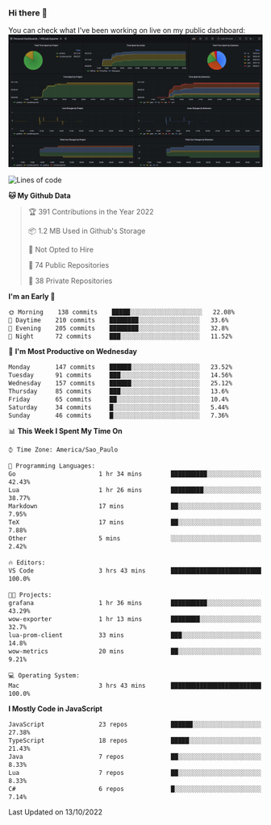 ### Hi there 👋

<!--
**guicaulada/guicaulada** is a ✨ _special_ ✨ repository because its `README.md` (this file) appears on your GitHub profile.

Here are some ideas to get you started:

- 🔭 I’m currently working on ...
- 🌱 I’m currently learning ...
- 👯 I’m looking to collaborate on ...
- 🤔 I’m looking for help with ...
- 💬 Ask me about ...
- 📫 How to reach me: ...
- 😄 Pronouns: ...
- ⚡ Fun fact: ...
-->

You can check what I've been working on live on my public dashboard:
[![Grafana dashboard](./img/dashboard.png)](https://guicaulada.grafana.net/public-dashboards/e00f2ad838544b02826e8c075c05df45?orgId=1&refresh=30s)

<!--START_SECTION:waka-->
![Lines of code](https://img.shields.io/badge/From%20Hello%20World%20I%27ve%20Written-2.6%20million%20lines%20of%20code-blue)

**🐱 My Github Data** 

> 🏆 391 Contributions in the Year 2022
 > 
> 📦 1.2 MB Used in Github's Storage 
 > 
> 🚫 Not Opted to Hire
 > 
> 📜 74 Public Repositories 
 > 
> 🔑 38 Private Repositories  
 > 
**I'm an Early 🐤** 

```text
🌞 Morning    138 commits    █████░░░░░░░░░░░░░░░░░░░░   22.08% 
🌆 Daytime    210 commits    ████████░░░░░░░░░░░░░░░░░   33.6% 
🌃 Evening    205 commits    ████████░░░░░░░░░░░░░░░░░   32.8% 
🌙 Night      72 commits     ███░░░░░░░░░░░░░░░░░░░░░░   11.52%

```
📅 **I'm Most Productive on Wednesday** 

```text
Monday       147 commits    ██████░░░░░░░░░░░░░░░░░░░   23.52% 
Tuesday      91 commits     ███░░░░░░░░░░░░░░░░░░░░░░   14.56% 
Wednesday    157 commits    ██████░░░░░░░░░░░░░░░░░░░   25.12% 
Thursday     85 commits     ███░░░░░░░░░░░░░░░░░░░░░░   13.6% 
Friday       65 commits     ██░░░░░░░░░░░░░░░░░░░░░░░   10.4% 
Saturday     34 commits     █░░░░░░░░░░░░░░░░░░░░░░░░   5.44% 
Sunday       46 commits     █░░░░░░░░░░░░░░░░░░░░░░░░   7.36%

```


📊 **This Week I Spent My Time On** 

```text
⌚︎ Time Zone: America/Sao_Paulo

💬 Programming Languages: 
Go                       1 hr 34 mins        ██████████░░░░░░░░░░░░░░░   42.43% 
Lua                      1 hr 26 mins        █████████░░░░░░░░░░░░░░░░   38.77% 
Markdown                 17 mins             ██░░░░░░░░░░░░░░░░░░░░░░░   7.95% 
TeX                      17 mins             ██░░░░░░░░░░░░░░░░░░░░░░░   7.88% 
Other                    5 mins              ░░░░░░░░░░░░░░░░░░░░░░░░░   2.42%

🔥 Editors: 
VS Code                  3 hrs 43 mins       █████████████████████████   100.0%

🐱‍💻 Projects: 
grafana                  1 hr 36 mins        ██████████░░░░░░░░░░░░░░░   43.29% 
wow-exporter             1 hr 13 mins        ████████░░░░░░░░░░░░░░░░░   32.7% 
lua-prom-client          33 mins             ███░░░░░░░░░░░░░░░░░░░░░░   14.8% 
wow-metrics              20 mins             ██░░░░░░░░░░░░░░░░░░░░░░░   9.21%

💻 Operating System: 
Mac                      3 hrs 43 mins       █████████████████████████   100.0%

```

**I Mostly Code in JavaScript** 

```text
JavaScript               23 repos            ██████░░░░░░░░░░░░░░░░░░░   27.38% 
TypeScript               18 repos            █████░░░░░░░░░░░░░░░░░░░░   21.43% 
Java                     7 repos             ██░░░░░░░░░░░░░░░░░░░░░░░   8.33% 
Lua                      7 repos             ██░░░░░░░░░░░░░░░░░░░░░░░   8.33% 
C#                       6 repos             █░░░░░░░░░░░░░░░░░░░░░░░░   7.14%

```



 Last Updated on 13/10/2022
<!--END_SECTION:waka-->
